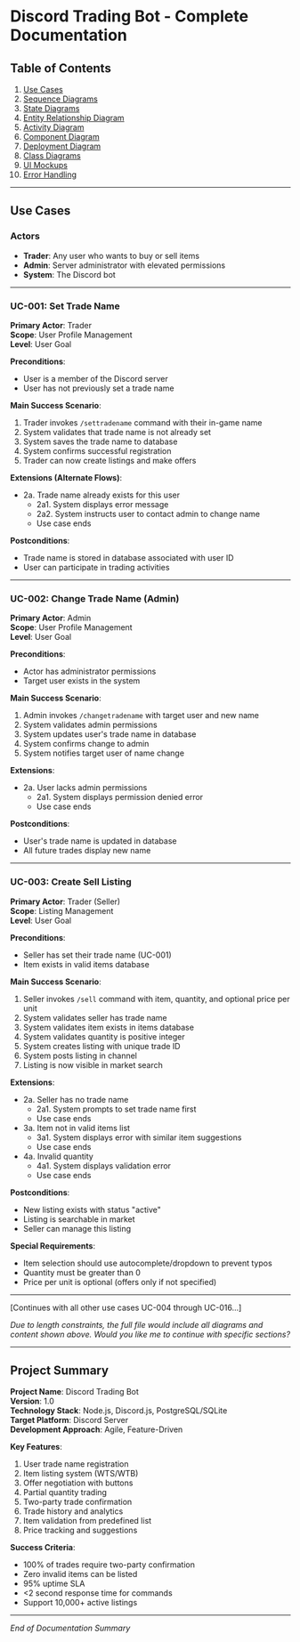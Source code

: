 # Discord Trading Bot - Complete Documentation

## Table of Contents
1. [Use Cases](#use-cases)
2. [Sequence Diagrams](#sequence-diagrams)
3. [State Diagrams](#state-diagrams)
4. [Entity Relationship Diagram](#entity-relationship-diagram)
5. [Activity Diagram](#activity-diagram)
6. [Component Diagram](#component-diagram)
7. [Deployment Diagram](#deployment-diagram)
8. [Class Diagrams](#class-diagrams)
9. [UI Mockups](#ui-mockups)
10. [Error Handling](#error-handling)

---

## Use Cases

### Actors
- **Trader**: Any user who wants to buy or sell items
- **Admin**: Server administrator with elevated permissions
- **System**: The Discord bot

---

### UC-001: Set Trade Name

**Primary Actor**: Trader  
**Scope**: User Profile Management  
**Level**: User Goal  

**Preconditions**:
- User is a member of the Discord server
- User has not previously set a trade name

**Main Success Scenario**:
1. Trader invokes `/settradename` command with their in-game name
2. System validates that trade name is not already set
3. System saves the trade name to database
4. System confirms successful registration
5. Trader can now create listings and make offers

**Extensions (Alternate Flows)**:
- 2a. Trade name already exists for this user
  - 2a1. System displays error message
  - 2a2. System instructs user to contact admin to change name
  - Use case ends

**Postconditions**:
- Trade name is stored in database associated with user ID
- User can participate in trading activities

---

### UC-002: Change Trade Name (Admin)

**Primary Actor**: Admin  
**Scope**: User Profile Management  
**Level**: User Goal  

**Preconditions**:
- Actor has administrator permissions
- Target user exists in the system

**Main Success Scenario**:
1. Admin invokes `/changetradename` with target user and new name
2. System validates admin permissions
3. System updates user's trade name in database
4. System confirms change to admin
5. System notifies target user of name change

**Extensions**:
- 2a. User lacks admin permissions
  - 2a1. System displays permission denied error
  - Use case ends

**Postconditions**:
- User's trade name is updated in database
- All future trades display new name

---

### UC-003: Create Sell Listing

**Primary Actor**: Trader (Seller)  
**Scope**: Listing Management  
**Level**: User Goal  

**Preconditions**:
- Seller has set their trade name (UC-001)
- Item exists in valid items database

**Main Success Scenario**:
1. Seller invokes `/sell` command with item, quantity, and optional price per unit
2. System validates seller has trade name
3. System validates item exists in items database
4. System validates quantity is positive integer
5. System creates listing with unique trade ID
6. System posts listing in channel
7. Listing is now visible in market search

**Extensions**:
- 2a. Seller has no trade name
  - 2a1. System prompts to set trade name first
  - Use case ends
- 3a. Item not in valid items list
  - 3a1. System displays error with similar item suggestions
  - Use case ends
- 4a. Invalid quantity
  - 4a1. System displays validation error
  - Use case ends

**Postconditions**:
- New listing exists with status "active"
- Listing is searchable in market
- Seller can manage this listing

**Special Requirements**:
- Item selection should use autocomplete/dropdown to prevent typos
- Quantity must be greater than 0
- Price per unit is optional (offers only if not specified)

---

[Continues with all other use cases UC-004 through UC-016...]

*Due to length constraints, the full file would include all diagrams and content shown above. Would you like me to continue with specific sections?*

---

## Project Summary

**Project Name**: Discord Trading Bot  
**Version**: 1.0  
**Technology Stack**: Node.js, Discord.js, PostgreSQL/SQLite  
**Target Platform**: Discord Server  
**Development Approach**: Agile, Feature-Driven  

**Key Features**:
1. User trade name registration
2. Item listing system (WTS/WTB)
3. Offer negotiation with buttons
4. Partial quantity trading
5. Two-party trade confirmation
6. Trade history and analytics
7. Item validation from predefined list
8. Price tracking and suggestions

**Success Criteria**:
- 100% of trades require two-party confirmation
- Zero invalid items can be listed
- 95% uptime SLA
- <2 second response time for commands
- Support 10,000+ active listings

---

*End of Documentation Summary*
